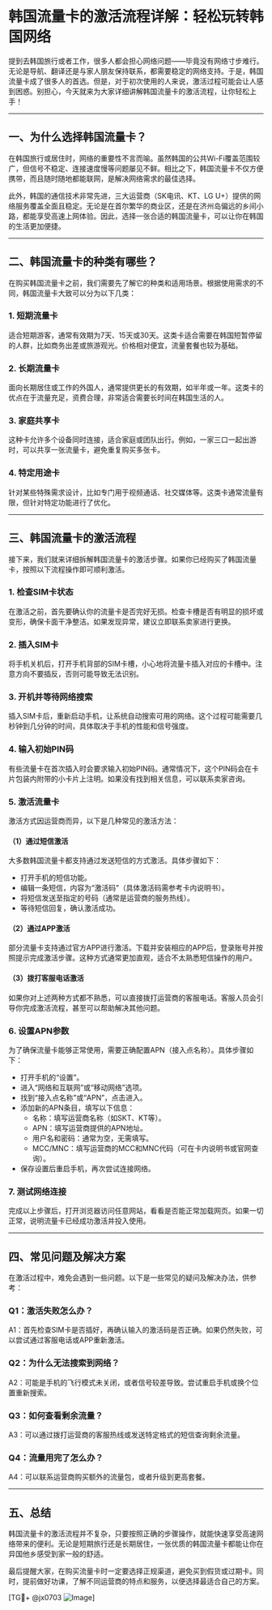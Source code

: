 # 韩国流量卡的激活流程详解：轻松玩转韩国网络

提到去韩国旅行或者工作，很多人都会担心网络问题——毕竟没有网络寸步难行。无论是导航、翻译还是与家人朋友保持联系，都需要稳定的网络支持。于是，韩国流量卡成了很多人的首选。但是，对于初次使用的人来说，激活过程可能会让人感到困惑。别担心，今天就来为大家详细讲解韩国流量卡的激活流程，让你轻松上手！

---

## 一、为什么选择韩国流量卡？

在韩国旅行或居住时，网络的重要性不言而喻。虽然韩国的公共Wi-Fi覆盖范围较广，但信号不稳定、连接速度慢等问题屡见不鲜。相比之下，韩国流量卡不仅方便携带，而且随时随地都能联网，是解决网络需求的最佳选择。

此外，韩国的通信技术非常先进，三大运营商（SK电讯、KT、LG U+）提供的网络服务覆盖全面且稳定。无论是在首尔繁华的商业区，还是在济州岛偏远的乡间小路，都能享受高速上网体验。因此，选择一张合适的韩国流量卡，可以让你在韩国的生活更加便捷。

---

## 二、韩国流量卡的种类有哪些？

在购买韩国流量卡之前，我们需要先了解它的种类和适用场景。根据使用需求的不同，韩国流量卡大致可以分为以下几类：

### 1. **短期流量卡**
适合短期游客，通常有效期为7天、15天或30天。这类卡适合需要在韩国短暂停留的人群，比如商务出差或旅游观光。价格相对便宜，流量套餐也较为基础。

### 2. **长期流量卡**
面向长期居住或工作的外国人，通常提供更长的有效期，如半年或一年。这类卡的优点在于流量充足，资费合理，非常适合需要长时间在韩国生活的人。

### 3. **家庭共享卡**
这种卡允许多个设备同时连接，适合家庭或团队出行。例如，一家三口一起出游时，可以共享一张流量卡，避免重复购买多张卡。

### 4. **特定用途卡**
针对某些特殊需求设计，比如专门用于视频通话、社交媒体等。这类卡通常流量有限，但针对特定功能进行了优化。

---

## 三、韩国流量卡的激活流程

接下来，我们就来详细拆解韩国流量卡的激活步骤。如果你已经购买了韩国流量卡，按照以下流程操作即可顺利激活。

### 1. **检查SIM卡状态**
在激活之前，首先要确认你的流量卡是否完好无损。检查卡槽是否有明显的损坏或变形，确保卡面干净整洁。如果发现异常，建议立即联系卖家进行更换。

### 2. **插入SIM卡**
将手机关机后，打开手机背部的SIM卡槽，小心地将流量卡插入对应的卡槽中。注意方向不要插反，否则可能导致无法识别。

### 3. **开机并等待网络搜索**
插入SIM卡后，重新启动手机，让系统自动搜索可用的网络。这个过程可能需要几秒钟到几分钟的时间，具体取决于手机的性能和信号强度。

### 4. **输入初始PIN码**
有些流量卡在首次插入时会要求输入初始PIN码。通常情况下，这个PIN码会在卡片包装内附带的小卡片上注明。如果没有找到相关信息，可以联系卖家咨询。

### 5. **激活流量卡**
激活方式因运营商而异，以下是几种常见的激活方法：

#### （1）**通过短信激活**
大多数韩国流量卡都支持通过发送短信的方式激活。具体步骤如下：
- 打开手机的短信功能。
- 编辑一条短信，内容为“激活码”（具体激活码需参考卡内说明书）。
- 将短信发送至指定的号码（通常是运营商的服务热线）。
- 等待短信回复，确认激活成功。

#### （2）**通过APP激活**
部分流量卡支持通过官方APP进行激活。下载并安装相应的APP后，登录账号并按照提示完成激活步骤。这种方式通常更加直观，适合不太熟悉短信操作的用户。

#### （3）**拨打客服电话激活**
如果你对上述两种方式都不熟悉，可以直接拨打运营商的客服电话。客服人员会引导你完成激活流程，甚至可以帮助解决其他问题。

### 6. **设置APN参数**
为了确保流量卡能够正常使用，需要正确配置APN（接入点名称）。具体步骤如下：
- 打开手机的“设置”。
- 进入“网络和互联网”或“移动网络”选项。
- 找到“接入点名称”或“APN”，点击进入。
- 添加新的APN条目，填写以下信息：
  - 名称：填写运营商名称（如SKT、KT等）。
  - APN：填写运营商提供的APN地址。
  - 用户名和密码：通常为空，无需填写。
  - MCC/MNC：填写运营商的MCC和MNC代码（可在卡内说明书或官网查询）。
- 保存设置后重启手机，再次尝试连接网络。

### 7. **测试网络连接**
完成以上步骤后，打开浏览器访问任意网站，看看是否能正常加载网页。如果一切正常，说明流量卡已经成功激活并投入使用。

---

## 四、常见问题及解决方案

在激活过程中，难免会遇到一些问题。以下是一些常见的疑问及解决办法，供参考：

### Q1：激活失败怎么办？
A1：首先检查SIM卡是否插好，再确认输入的激活码是否正确。如果仍然失败，可以尝试通过客服电话或APP重新激活。

### Q2：为什么无法搜索到网络？
A2：可能是手机的飞行模式未关闭，或者信号较差导致。尝试重启手机或换个位置重新搜索。

### Q3：如何查看剩余流量？
A3：可以通过拨打运营商的客服热线或发送特定格式的短信查询剩余流量。

### Q4：流量用完了怎么办？
A4：可以联系运营商购买额外的流量包，或者升级到更高套餐。

---

## 五、总结

韩国流量卡的激活流程并不复杂，只要按照正确的步骤操作，就能快速享受高速网络带来的便利。无论是短期旅行还是长期居住，一张优质的韩国流量卡都能让你在异国他乡感受到家一般的舒适。

最后提醒大家，在购买流量卡时一定要选择正规渠道，避免买到假货或过期卡。同时，提前做好功课，了解不同运营商的特点和服务，以便选择最适合自己的方案。

[TG💪+ @jx0703 ![Image](https://github.com/user-attachments/assets/dbca1d08-cadb-493c-b0ec-ad6f7a83f270)]
